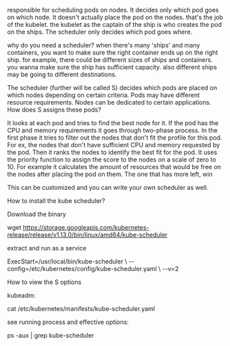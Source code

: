 responsible for scheduling pods on nodes. It decides only which pod goes on which node. It doesn't actually place the pod on the nodes. that's the job of the kubelet. the kubelet as the captain of the ship is who creates the pod on the ships. The scheduler only decides which pod goes where.

why do you need a scheduler? when there's many 'ships' and many containers, you want to make sure the right container ends up on the right ship. for example, there could be different sizes of ships and containers. you wanna make sure the ship has sufficient capacity. also different ships may be going to different destinations. 

The scheduler (further will be called S) decides which pods are placed on which nodes depending on certain criteria. Pods may have different resource requirements. Nodes can be dedicated to certain applications. How does S assigns these pods? 

It looks at each pod and tries to find the best node for it. If the pod has the CPU and memory requirements it goes through two-phase process. In the first phase it tries to filter out the nodes that don't fit the profile for this pod. For ex, the nodes that don't have sufficient CPU and memory requested by the pod. Then it ranks the nodes to identify the best fit for the pod. It uses the priority function to assign the score to the nodes on a scale of zero to 10. For example it calculates the amount of resources that would be free on the nodes after placing the pod on them. The one that has more left, win

This can be customized and you can write your own scheduler as well.

How to install the kube scheduler?

Download the binary

wget https://storage.googleapis.com/kubernetes-release/release/v1.13.0/bin/linux/amd64/kube-scheduler

extract and run as a service

ExecStart=/usr/local/bin/kube-scheduler \\
--config=/etc/kubernetes/config/kube-scheduler.yaml \\
--v=2

How to view the S options

kubeadm:

cat /etc/kubernetes/manifests/kube-scheduler.yaml

see running process and effective options:

ps -aux | grep kube-scheduler


